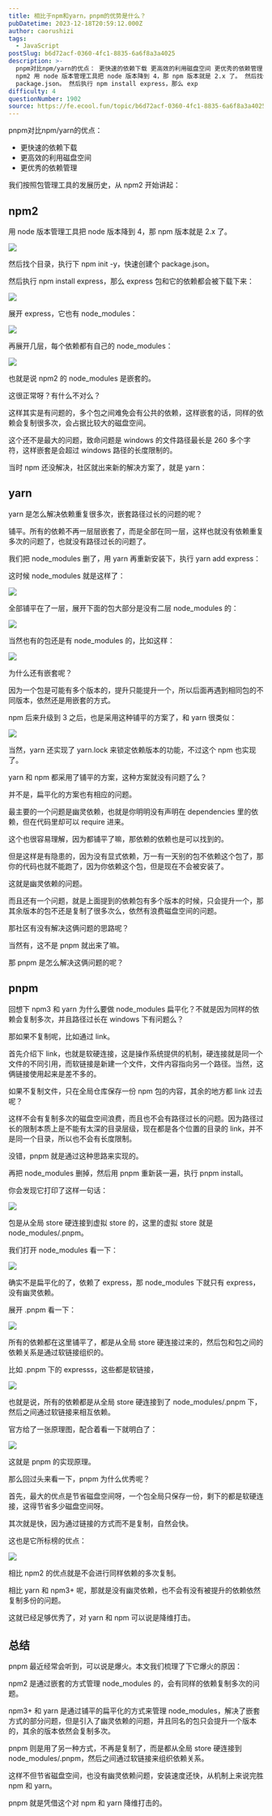 ```yaml
---
title: 相比于npm和yarn，pnpm的优势是什么？
pubDatetime: 2023-12-18T20:59:12.000Z
author: caorushizi
tags:
  - JavaScript
postSlug: b6d72acf-0360-4fc1-8835-6a6f8a3a4025
description: >-
  pnpm对比npm/yarn的优点： 更快速的依赖下载 更高效的利用磁盘空间 更优秀的依赖管理 我们按照包管理工具的发展历史，从 npm2 开始讲起：
  npm2 用 node 版本管理工具把 node 版本降到 4，那 npm 版本就是 2.x 了。 然后找个目录，执行下 npm init -y，快速创建个
  package.json。 然后执行 npm install express，那么 exp
difficulty: 4
questionNumber: 1902
source: https://fe.ecool.fun/topic/b6d72acf-0360-4fc1-8835-6a6f8a3a4025
---
```


pnpm对比npm/yarn的优点：

* 更快速的依赖下载
* 更高效的利用磁盘空间
* 更优秀的依赖管理

我们按照包管理工具的发展历史，从 npm2 开始讲起：

## npm2

用 node 版本管理工具把 node 版本降到 4，那 npm 版本就是 2.x 了。

![](https://static.ecool.fun//article/620fe3a0-bc84-4b25-a6f5-9ba9c86f6257.jpeg)

然后找个目录，执行下 npm init -y，快速创建个 package.json。

然后执行 npm install express，那么 express 包和它的依赖都会被下载下来：

![](https://static.ecool.fun//article/2887153a-9fe1-4b27-8225-9cf566d11485.jpeg)

展开 express，它也有 node\_modules：

![](https://static.ecool.fun//article/7e02c8f1-c18e-45e1-882e-3307595b9925.jpeg)

再展开几层，每个依赖都有自己的 node\_modules：

![](https://static.ecool.fun//article/27611a70-202f-4329-9531-67b95af51976.jpeg)

也就是说 npm2 的 node\_modules 是嵌套的。

这很正常呀？有什么不对么？

这样其实是有问题的，多个包之间难免会有公共的依赖，这样嵌套的话，同样的依赖会复制很多次，会占据比较大的磁盘空间。

这个还不是最大的问题，致命问题是 windows 的文件路径最长是 260 多个字符，这样嵌套是会超过 windows 路径的长度限制的。

当时 npm 还没解决，社区就出来新的解决方案了，就是 yarn：

## yarn

yarn 是怎么解决依赖重复很多次，嵌套路径过长的问题的呢？

铺平。所有的依赖不再一层层嵌套了，而是全部在同一层，这样也就没有依赖重复多次的问题了，也就没有路径过长的问题了。

我们把 node\_modules 删了，用 yarn 再重新安装下，执行 yarn add express：

这时候 node\_modules 就是这样了：

![](https://static.ecool.fun//article/30119adb-3912-443b-9af8-9f56da6be114.jpeg)

全部铺平在了一层，展开下面的包大部分是没有二层 node\_modules 的：

![](https://static.ecool.fun//article/8c053898-f3df-4457-ba3f-f832fb988dc4.jpeg)

当然也有的包还是有 node\_modules 的，比如这样：

![](https://static.ecool.fun//article/2bd3408f-5342-429d-bb5d-5b10df60879f.jpeg)

为什么还有嵌套呢？

因为一个包是可能有多个版本的，提升只能提升一个，所以后面再遇到相同包的不同版本，依然还是用嵌套的方式。

npm 后来升级到 3 之后，也是采用这种铺平的方案了，和 yarn 很类似：

![](https://static.ecool.fun//article/5060b347-202a-43ef-80d5-d0495f6bd0e0.jpeg)

当然，yarn 还实现了 yarn.lock 来锁定依赖版本的功能，不过这个 npm 也实现了。

yarn 和 npm 都采用了铺平的方案，这种方案就没有问题了么？

并不是，扁平化的方案也有相应的问题。

最主要的一个问题是幽灵依赖，也就是你明明没有声明在 dependencies 里的依赖，但在代码里却可以 require 进来。

这个也很容易理解，因为都铺平了嘛，那依赖的依赖也是可以找到的。

但是这样是有隐患的，因为没有显式依赖，万一有一天别的包不依赖这个包了，那你的代码也就不能跑了，因为你依赖这个包，但是现在不会被安装了。

这就是幽灵依赖的问题。

而且还有一个问题，就是上面提到的依赖包有多个版本的时候，只会提升一个，那其余版本的包不还是复制了很多次么，依然有浪费磁盘空间的问题。

那社区有没有解决这俩问题的思路呢？

当然有，这不是 pnpm 就出来了嘛。

那 pnpm 是怎么解决这俩问题的呢？

## pnpm

回想下 npm3 和 yarn 为什么要做 node\_modules 扁平化？不就是因为同样的依赖会复制多次，并且路径过长在 windows 下有问题么？

那如果不复制呢，比如通过 link。

首先介绍下 link，也就是软硬连接，这是操作系统提供的机制，硬连接就是同一个文件的不同引用，而软链接是新建一个文件，文件内容指向另一个路径。当然，这俩链接使用起来是差不多的。

如果不复制文件，只在全局仓库保存一份 npm 包的内容，其余的地方都 link 过去呢？

这样不会有复制多次的磁盘空间浪费，而且也不会有路径过长的问题。因为路径过长的限制本质上是不能有太深的目录层级，现在都是各个位置的目录的 link，并不是同一个目录，所以也不会有长度限制。

没错，pnpm 就是通过这种思路来实现的。

再把 node\_modules 删掉，然后用 pnpm 重新装一遍，执行 pnpm install。

你会发现它打印了这样一句话：

![](https://static.ecool.fun//article/ec4ef89e-6db5-464e-aff1-00fa6d6ad090.jpeg)

包是从全局 store 硬连接到虚拟 store 的，这里的虚拟 store 就是 node\_modules/.pnpm。

我们打开 node\_modules 看一下：

![](https://static.ecool.fun//article/5a782293-75d0-492a-a601-d2cdb1ce265b.jpeg)

确实不是扁平化的了，依赖了 express，那 node\_modules 下就只有 express，没有幽灵依赖。

展开 .pnpm 看一下：

![](https://static.ecool.fun//article/3abd2471-1e10-446b-9680-8d7dd3927c10.jpeg)

所有的依赖都在这里铺平了，都是从全局 store 硬连接过来的，然后包和包之间的依赖关系是通过软链接组织的。

比如 .pnpm 下的 expresss，这些都是软链接，

![](https://static.ecool.fun//article/4c97a538-7fc3-4143-a851-be795b5fe9a0.jpeg)

也就是说，所有的依赖都是从全局 store 硬连接到了 node\_modules/.pnpm 下，然后之间通过软链接来相互依赖。

官方给了一张原理图，配合着看一下就明白了：

![](https://static.ecool.fun//article/a682875c-e2c3-48a1-b31b-337114305806.jpeg)

这就是 pnpm 的实现原理。

那么回过头来看一下，pnpm 为什么优秀呢？

首先，最大的优点是节省磁盘空间呀，一个包全局只保存一份，剩下的都是软硬连接，这得节省多少磁盘空间呀。

其次就是快，因为通过链接的方式而不是复制，自然会快。

这也是它所标榜的优点：

![](https://static.ecool.fun//article/92adbade-99b2-46e9-b812-e7a7c3dcb1e7.jpeg)

相比 npm2 的优点就是不会进行同样依赖的多次复制。

相比 yarn 和 npm3+ 呢，那就是没有幽灵依赖，也不会有没有被提升的依赖依然复制多份的问题。

这就已经足够优秀了，对 yarn 和 npm 可以说是降维打击。

## 总结

pnpm 最近经常会听到，可以说是爆火。本文我们梳理了下它爆火的原因：

npm2 是通过嵌套的方式管理 node\_modules 的，会有同样的依赖复制多次的问题。

npm3+ 和 yarn 是通过铺平的扁平化的方式来管理 node\_modules，解决了嵌套方式的部分问题，但是引入了幽灵依赖的问题，并且同名的包只会提升一个版本的，其余的版本依然会复制多次。

pnpm 则是用了另一种方式，不再是复制了，而是都从全局 store 硬连接到 node\_modules/.pnpm，然后之间通过软链接来组织依赖关系。

这样不但节省磁盘空间，也没有幽灵依赖问题，安装速度还快，从机制上来说完胜 npm 和 yarn。

pnpm 就是凭借这个对 npm 和 yarn 降维打击的。
